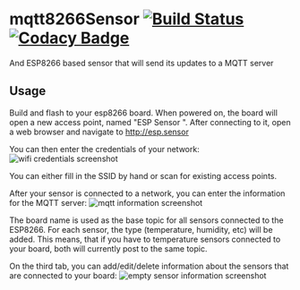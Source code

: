 # mqtt8266Sensor [![Build Status](https://travis-ci.org/SveLil/mqtt8266Sensor.svg?branch=master)](https://travis-ci.org/SveLil/mqtt8266Sensor) [![Codacy Badge](https://api.codacy.com/project/badge/Grade/0e9e407daa7a449e8e44a02a3651f225)](https://www.codacy.com/app/SveLil/mqtt8266Sensor?utm_source=github.com&utm_medium=referral&utm_content=SveLil/mqtt8266Sensor&utm_campaign=badger)

And ESP8266 based sensor that will send its updates to a MQTT server

## Usage

Build and flash to your esp8266 board. When powered on, the board will open a new access point, named "ESP Sensor <ChipId>". After connecting to it, open a web browser and navigate to http://esp.sensor

You can then enter the credentials of your network:
![wifi credentials screenshot](https://github.com/SveLil/mqtt8266Sensor/raw/master/doc/wifi.png "wifi credentials Screenshot")

You can either fill in the SSID by hand or scan for existing access points.

After your sensor is connected to a network, you can enter the information for the MQTT server:
![mqtt information screenshot](https://github.com/SveLil/mqtt8266Sensor/raw/master/doc/mqtt.png "mqtt information")

The board name is used as the base topic for all sensors connected to the ESP8266. For each sensor, the type (temperature, humidity, etc) will be added. This means, that if you have to temperature sensors connected to your board, both will currently post to the same topic.

On the third tab, you can add/edit/delete information about the sensors that are connected to your board:
![empty sensor information screenshot](https://github.com/SveLil/mqtt8266Sensor/raw/master/doc/sensor_empty.png "empty sensor information information")

